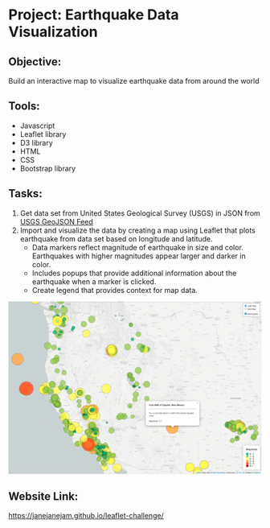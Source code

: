 # Project: Earthquake Data Visualization

## Objective:
Build an interactive map to visualize earthquake data from around the world

## Tools:
* Javascript
* Leaflet library
* D3 library
* HTML
* CSS
* Bootstrap library

## Tasks:
1. Get data set from United States Geological Survey (USGS) in JSON from [USGS GeoJSON Feed](http://earthquake.usgs.gov/earthquakes/feed/v1.0/geojson.php)
2. Import and visualize the data by creating a map using Leaflet that plots earthquake from data set based on longitude and latitude.
    * Data markers reflect magnitude of earthquake in size and color. Earthquakes with higher magnitudes appear larger and darker in color.
    * Includes popups that provide additional information about the earthquake when a marker is clicked.
    * Create legend that provides context for map data.

![screenshot](static/reference/screenshot.png)


## Website Link:
https://janejanejam.github.io/leaflet-challenge/
